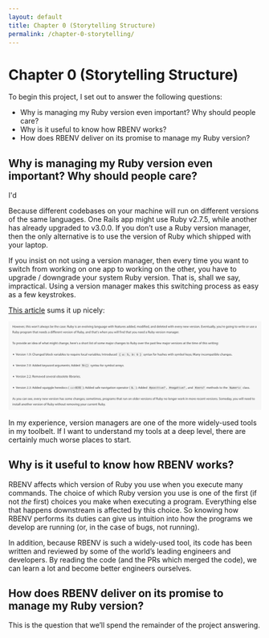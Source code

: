 ```yaml
---
layout: default
title: Chapter 0 (Storytelling Structure)
permalink: /chapter-0-storytelling/
---
```


# Chapter 0 (Storytelling Structure)

To begin this project, I set out to answer the following questions:

 - Why is managing my Ruby version even important?  Why should people care?
 - Why is it useful to know how RBENV works?
 - How does RBENV deliver on its promise to manage my Ruby version?

## Why is managing my Ruby version even important?  Why should people care?

I'd

Because different codebases on your machine will run on different versions of the same languages.  One Rails app might use Ruby v2.7.5, while another has already upgraded to v3.0.0.  If you don’t use a Ruby version manager, then the only alternative is to use the version of Ruby which shipped with your laptop.

If you insist on not using a version manager, then every time you want to switch from working on one app to working on the other, you have to upgrade / downgrade your system Ruby version.  That is, shall we say, impractical.  Using a version manager makes this switching process as easy as a few keystrokes.

[This article](https://web.archive.org/web/20220809210326/https://launchschool.com/books/core_ruby_tools/read/ruby_version_managers) sums it up nicely:

![image tooltip here](/assets/images/why_use_a_version_manager.png)

In my experience, version managers are one of the more widely-used tools in my toolbelt.  If I want to understand my tools at a deep level, there are certainly much worse places to start.

## Why is it useful to know how RBENV works?

RBENV affects which version of Ruby you use when you execute many commands.  The choice of which Ruby version you use is one of the first (if not *the* first) choices you make when executing a program.  Everything else that happens downstream is affected by this choice.  So knowing how RBENV performs its duties can give us intuition into how the programs we develop are running (or, in the case of bugs, not running).

In addition, because RBENV is such a widely-used tool, its code has been written and reviewed by some of the world’s leading engineers and developers.  By reading the code (and the PRs which merged the code), we can learn a lot and become better engineers ourselves.

## How does RBENV deliver on its promise to manage my Ruby version?

This is the question that we’ll spend the remainder of the project answering.
